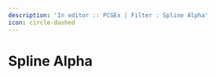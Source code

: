 ```yaml
---
description: 'In editor :: PCGEx | Filter : Spline Alpha'
icon: circle-dashed
---
```


# Spline Alpha

